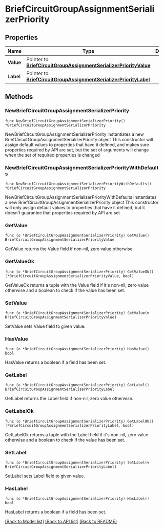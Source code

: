 # BriefCircuitGroupAssignmentSerializerPriority

## Properties

Name | Type | Description | Notes
------------ | ------------- | ------------- | -------------
**Value** | Pointer to [**BriefCircuitGroupAssignmentSerializerPriorityValue**](BriefCircuitGroupAssignmentSerializerPriorityValue.md) |  | [optional] 
**Label** | Pointer to [**BriefCircuitGroupAssignmentSerializerPriorityLabel**](BriefCircuitGroupAssignmentSerializerPriorityLabel.md) |  | [optional] 

## Methods

### NewBriefCircuitGroupAssignmentSerializerPriority

`func NewBriefCircuitGroupAssignmentSerializerPriority() *BriefCircuitGroupAssignmentSerializerPriority`

NewBriefCircuitGroupAssignmentSerializerPriority instantiates a new BriefCircuitGroupAssignmentSerializerPriority object
This constructor will assign default values to properties that have it defined,
and makes sure properties required by API are set, but the set of arguments
will change when the set of required properties is changed

### NewBriefCircuitGroupAssignmentSerializerPriorityWithDefaults

`func NewBriefCircuitGroupAssignmentSerializerPriorityWithDefaults() *BriefCircuitGroupAssignmentSerializerPriority`

NewBriefCircuitGroupAssignmentSerializerPriorityWithDefaults instantiates a new BriefCircuitGroupAssignmentSerializerPriority object
This constructor will only assign default values to properties that have it defined,
but it doesn't guarantee that properties required by API are set

### GetValue

`func (o *BriefCircuitGroupAssignmentSerializerPriority) GetValue() BriefCircuitGroupAssignmentSerializerPriorityValue`

GetValue returns the Value field if non-nil, zero value otherwise.

### GetValueOk

`func (o *BriefCircuitGroupAssignmentSerializerPriority) GetValueOk() (*BriefCircuitGroupAssignmentSerializerPriorityValue, bool)`

GetValueOk returns a tuple with the Value field if it's non-nil, zero value otherwise
and a boolean to check if the value has been set.

### SetValue

`func (o *BriefCircuitGroupAssignmentSerializerPriority) SetValue(v BriefCircuitGroupAssignmentSerializerPriorityValue)`

SetValue sets Value field to given value.

### HasValue

`func (o *BriefCircuitGroupAssignmentSerializerPriority) HasValue() bool`

HasValue returns a boolean if a field has been set.

### GetLabel

`func (o *BriefCircuitGroupAssignmentSerializerPriority) GetLabel() BriefCircuitGroupAssignmentSerializerPriorityLabel`

GetLabel returns the Label field if non-nil, zero value otherwise.

### GetLabelOk

`func (o *BriefCircuitGroupAssignmentSerializerPriority) GetLabelOk() (*BriefCircuitGroupAssignmentSerializerPriorityLabel, bool)`

GetLabelOk returns a tuple with the Label field if it's non-nil, zero value otherwise
and a boolean to check if the value has been set.

### SetLabel

`func (o *BriefCircuitGroupAssignmentSerializerPriority) SetLabel(v BriefCircuitGroupAssignmentSerializerPriorityLabel)`

SetLabel sets Label field to given value.

### HasLabel

`func (o *BriefCircuitGroupAssignmentSerializerPriority) HasLabel() bool`

HasLabel returns a boolean if a field has been set.


[[Back to Model list]](../README.md#documentation-for-models) [[Back to API list]](../README.md#documentation-for-api-endpoints) [[Back to README]](../README.md)


